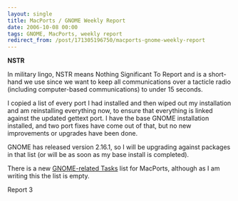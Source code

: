 ```yaml
---
layout: single
title: MacPorts / GNOME Weekly Report
date: 2006-10-08 00:00
tags: GNOME, MacPorts, weekly report
redirect_from: /post/171305196750/macports-gnome-weekly-report
---
```

__NSTR__

In military lingo, NSTR means Nothing Significant To Report and is a short-hand we use since we want to keep all communications over a tacticle radio (including computer-based communications) to under 15 seconds.

I copied a list of every port I had installed and then wiped out my installation and am reinstalling everything now, to ensure that everything is linked against the updated gettext port. I have the base GNOME installation installed, and two port fixes have come out of that, but no new improvements or upgrades have been done.

GNOME has released version 2.16.1, so I will be upgrading against packages in that list (or will be as soon as my base install is completed).

There is a new [GNOME-related Tasks](http://svn.macosforge.org/projects/macports/query?status=new&amp;status=assigned&amp;status=reopened&amp;verbose=1&amp;keywords=%7EGNOME&amp;type=task&amp;order=priority) list for MacPorts, although as I am writing this the list is empty.

Report 3
